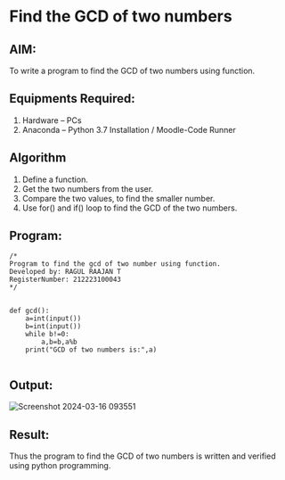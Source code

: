 # Find the GCD of two numbers

## AIM:
To write a program to find the GCD of two numbers using function.

## Equipments Required:
1. Hardware – PCs
2. Anaconda – Python 3.7 Installation / Moodle-Code Runner

## Algorithm
1. Define a function.
2. Get the two numbers from the user.
3. Compare the two values, to find the smaller number.
4. Use for() and if() loop to find the GCD of the two numbers.

## Program:
```
/*
Program to find the gcd of two number using function.
Developed by: RAGUL RAAJAN T
RegisterNumber: 212223100043     
*/


def gcd():
    a=int(input())
    b=int(input())
    while b!=0:
        a,b=b,a%b
    print("GCD of two numbers is:",a)


```

## Output:
![Screenshot 2024-03-16 093551](https://github.com/RAGULRAAJAN/GCD-of-two-numbers/assets/147473144/95b7081b-ccee-4c21-af2a-1a81d3fe7f0b)



## Result:
Thus the program to find the GCD of two numbers is written and verified using python programming.
